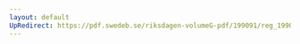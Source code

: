```yaml
---
layout: default
UpRedirect: https://pdf.swedeb.se/riksdagen-volumeG-pdf/199091/reg_199091/reg_199091_0812.pdf
---
```

